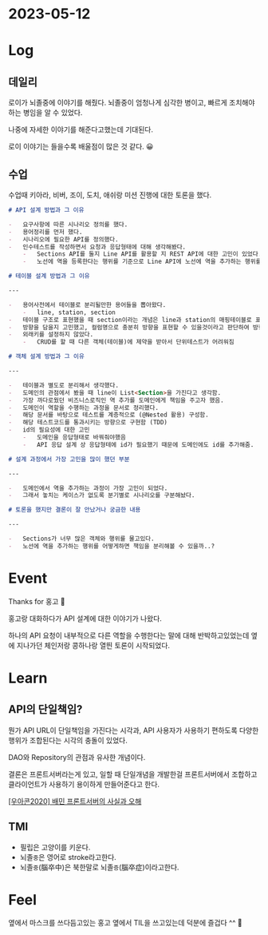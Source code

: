 # 2023-05-12

# Log


## 데일리

로이가 뇌졸중에 이야기를 해줬다. 뇌졸중이 엄청나게 심각한 병이고, 빠르게 조치해야하는 병임을 알 수 있었다.

나중에 자세한 이야기를 해준다고했는데 기대된다.

로이 이야기는 들을수록 배울점이 많은 것 같다. 😀

## 수업

수업때 키아라, 비버, 조이, 도치, 애쉬랑 미션 진행에 대한 토론을 했다.

```markdown
# API 설계 방법과 그 이유

-   요구사항에 따른 시나리오 정의를 했다.
-   용어정리를 먼저 했다.
-   시나리오에 필요한 API를 정의했다.
-   인수테스트를 작성하면서 요청과 응답형태에 대해 생각해봤다.
    -   Sections API를 둘지 Line API를 활용할 지 REST API에 대한 고민이 있었다.
    -   노선에 역을 등록한다는 행위를 기준으로 Line API에 노선에 역을 추가하는 행위를 추가함.

# 테이블 설계 방법과 그 이유

---

-   용어사전에서 테이블로 분리될만한 용어들을 뽑아왔다.
    -   line, station, section
-   테이블 구조로 표현했을 때 section이라는 개념은 line과 station의 매핑테이블로 표현할 수 있었다.
-   방향을 담을지 고민했고, 컬럼명으로 충분히 방향을 표현할 수 있을것이라고 판단하여 방향을 제거했다.
-   외래키를 설정하지 않았다.
    -   CRUD를 할 때 다른 객체(테이블)에 제약을 받아서 단위테스트가 어려워짐

# 객체 설계 방법과 그 이유

---

-   테이블과 별도로 분리해서 생각했다.
-   도메인의 관점에서 봤을 때 line이 List<Section>을 가진다고 생각함.
-   가장 까다로웠던 비즈니스로직인 역 추가를 도메인에게 책임을 주고자 했음.
-   도메인이 역할을 수행하는 과정을 문서로 정리했다.
-   해당 문서를 바탕으로 테스트를 계층적으로 (@Nested 활용) 구성함.
-   해당 테스트코드를 통과시키는 방향으로 구현함 (TDD)
-   id의 필요성에 대한 고민
    -   도메인을 응답형태로 바꿔줘야했음
    -   API 응답 설계 상 응답형테에 id가 필요했기 때문에 도메인에도 id를 추가해줌.

# 설계 과정에서 가장 고민을 많이 했던 부분

---

-   도메인에서 역을 추가하는 과정이 가장 고민이 되었다.
-   그래서 놓치는 케이스가 없도록 분기별로 시나리오를 구분해놨다.

# 토론을 했지만 결론이 잘 안났거나 궁금한 내용

---

-   Sections가 너무 많은 객체와 행위를 물고있다.
-   노선에 역을 추가하는 행위를 어떻게하면 책임을 분리해볼 수 있을까..?
```


# Event

Thanks for 홍고 🍊

홍고랑 대화하다가 API 설계에 대한 이야기가 나왔다.

하나의 API 요청이 내부적으로 다른 역할을 수행한다는 말에 대해 반박하고있었는데 옆에 지나가던 체인저랑 콩하나랑 열띈 토론이 시작되었다.

# Learn


## API의 단일책임?

뭔가 API URL이 단일책임을 가진다는 시각과, API 사용자가 사용하기 편하도록 다양한 행위가 조합된다는 시각의 충돌이 있었다.

DAO와 Repository의 관점과 유사한 개념이다.

결론은 프론트서버라는게 있고, 일할 때 단일개념을 개발한걸 프론트서버에서 조합하고 클라이언트가 사용하기 용이하게 만들어준다고 한다.

[[우아콘2020] 배민 프론트서버의 사실과 오해](https://www.youtube.com/watch?v=38cmd_fYwQk)

## TMI

- 필립은 고양이를 키운다.
- 뇌졸`중`은 영어로 stroke라고한다.
- 뇌졸`중`(腦卒中)은 북한말로 뇌졸`증`(腦卒症)이라고한다.

# Feel

옆에서 마스크를 쓰다듬고있는 홍고 옆에서 TIL을 쓰고있는데 덕분에 즐겁다 ^^ 🍊